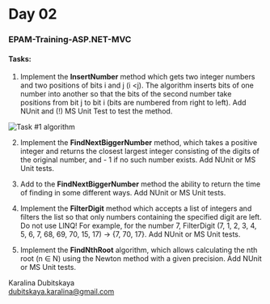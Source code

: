 # Day 02
### EPAM-Training-ASP.NET-MVC

#### Tasks:
1. Implement the **InsertNumber** method which gets two integer numbers and two positions of bits i and j (i <j). The algorithm inserts bits of one number into another so that the bits of the second number take positions from bit j to bit i (bits are numbered from right to left). Add NUnit and (!) MS Unit Test to test the method. 

![Task #1 algorithm](https://github.com/KaralinaDubitskaya/NET.S.2019.Dubitskaya/blob/day2/NET.S.2019.Dubitskaya.02/screens/Task1.png)

2. Implement the **FindNextBiggerNumber** method, which takes a positive integer and returns the closest largest integer consisting of the digits of the original number, and - 1 if no such number exists. Add NUnit or MS Unit tests.

3. Add to the **FindNextBiggerNumber** method the ability to return the time of finding in some different ways. Add NUnit or MS Unit tests.

4. Implement the **FilterDigit** method which accepts a list of integers and filters the list so that only numbers containing the specified digit are left. Do not use LINQ! For example, for the number 7, FilterDigit (7, 1, 2, 3, 4, 5, 6, 7, 68, 69, 70, 15, 17) -> {7, 70, 17}. Add NUnit or MS Unit tests.

5. Implement the **FindNthRoot** algorithm, which allows calculating the nth root (n ∈ N) using the Newton method with a given precision. Add NUnit or MS Unit tests.
                                                                                                          
                                                                                                                                   
Karalina Dubitskaya                                                                        
dubitskaya.karalina@gmail.com
